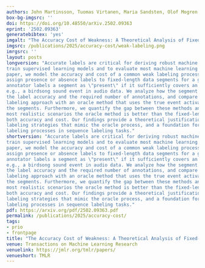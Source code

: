 ```yaml
---
authors: John Martinsson, Tuomas Virtanen, Maria Sandsten, Olof Mogren
box-bg-imgsrc: ''
doi: https://doi.org/10.48550/arXiv.2502.09363
eprint: '2502.09363'
generatebibtex: 'yes'
imgalt: "The Accuracy Cost of Weakness: A Theoretical Analysis of Fixed-Segment Weak Labeling for Events in Time"
imgsrc: /publications/2025/accuracy-cost/weak-labeling.png
imrgsrc: ''
layout: posts
longversion: "Accurate labels are critical for deriving robust machine learning models. Labels are used to
train supervised learning models and to evaluate most machine learning paradigms. In this
paper, we model the accuracy and cost of a common weak labeling process where annotators
assign presence or absence labels to fixed-length data segments for a given event class. The
annotator labels a segment as \"present\" if it sufficiently covers an event from that class,
e.g., a birdsong sound event in audio data. We analyze how the segment length affects
the label accuracy and the required number of annotations, and compare this fixed-length
labeling approach with an oracle method that uses the true event activations to construct
the segments. Furthermore, we quantify the gap between these methods and verify that in
most realistic scenarios the oracle method is better than the fixed-length labeling method in
both accuracy and cost. Our findings provide a theoretical justification for adaptive weak
labeling strategies that mimic the oracle process, and a foundation for optimizing weak
labeling processes in sequence labeling tasks."
shortversion: "Accurate labels are critical for deriving robust machine learning models. Labels are used to
train supervised learning models and to evaluate most machine learning paradigms. In this
paper, we model the accuracy and cost of a common weak labeling process where annotators
assign presence or absence labels to fixed-length data segments for a given event class. The
annotator labels a segment as \"present\" if it sufficiently covers an event from that class,
e.g., a birdsong sound event in audio data. We analyze how the segment length affects
the label accuracy and the required number of annotations, and compare this fixed-length
labeling approach with an oracle method that uses the true event activations to construct
the segments. Furthermore, we quantify the gap between these methods and verify that in
most realistic scenarios the oracle method is better than the fixed-length labeling method in
both accuracy and cost. Our findings provide a theoretical justification for adaptive weak
labeling strategies that mimic the oracle process, and a foundation for optimizing weak
labeling processes in sequence labeling tasks."
pdf: https://arxiv.org/pdf/2502.09363.pdf
permalink: /publications/2025/accuracy-cost/
tags:
- prio
- frontpage
title: "The Accuracy Cost of Weakness: A Theoretical Analysis of Fixed-Segment Weak Labeling for Events in Time"
venue: Transactions on Machine Learning Research
venuelink: https://jmlr.org/tmlr/papers/
venueshort: TMLR
---
```

